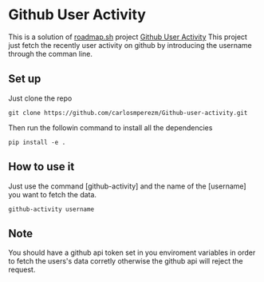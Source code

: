 # Github User Activity
This is a solution of [roadmap.sh](https://roadmap.sh) project [Github User Activity](https://roadmap.sh/projects/github-user-activity)
This project just fetch the recently user activity on github by introducing the username through the comman line.

## Set up
Just clone the repo
```
git clone https://github.com/carlosmperezm/Github-user-activity.git
```
Then run the followin command to install all the dependencies
```
pip install -e .
```

## How to use it
Just use the command [github-activity] and the name of the [username] you want to fetch the data.
```
github-activity username 
```
## Note 
You should have a github api token set in you enviroment variables in order to fetch the users's data corretly
otherwise the github api will reject the request.
